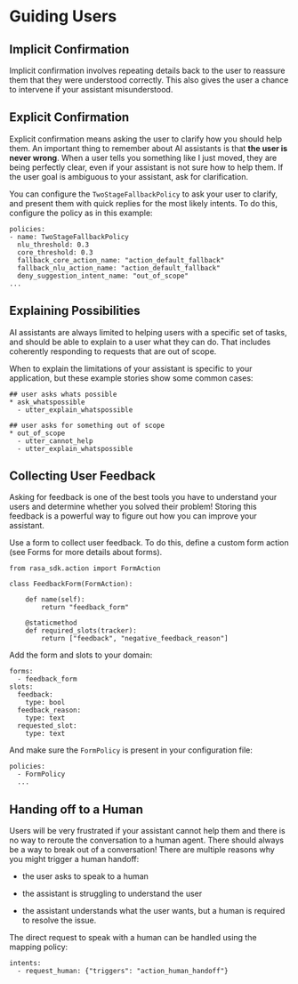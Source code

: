 # Guiding Users

## Implicit Confirmation

Implicit confirmation involves repeating details back to the user to reassure
them that they were understood correctly.
This also gives the user a chance to intervene if your assistant misunderstood.

## Explicit Confirmation

Explicit confirmation means asking the user to clarify how you should help them.
An important thing to remember about AI assistants is that **the user is never wrong**.
When a user tells you something like I just moved, they are being perfectly clear,
even if your assistant is not sure how to help them.
If the user goal is ambiguous to your assistant, ask for clarification.

You can configure the `TwoStageFallbackPolicy` to ask your user to clarify,
and present them with quick replies for the most likely intents.
To do this, configure the policy as in this example:

```
policies:
- name: TwoStageFallbackPolicy
  nlu_threshold: 0.3
  core_threshold: 0.3
  fallback_core_action_name: "action_default_fallback"
  fallback_nlu_action_name: "action_default_fallback"
  deny_suggestion_intent_name: "out_of_scope"
...
```

## Explaining Possibilities

AI assistants are always limited to helping users with a specific set of
tasks, and should be able to explain to a user what they can do.
That includes coherently responding to requests that are out of scope.

When to explain the limitations of your assistant is specific to your application,
but these example stories show some common cases:

```
## user asks whats possible
* ask_whatspossible
  - utter_explain_whatspossible

## user asks for something out of scope
* out_of_scope
  - utter_cannot_help
  - utter_explain_whatspossible
```

## Collecting User Feedback

Asking for feedback is one of the best tools you have to understand
your users and determine whether you solved their problem!
Storing this feedback is a powerful way to figure out how you can improve your assistant.

Use a form to collect user feedback. To do this, define a custom form action
(see Forms for more details about forms).

```
from rasa_sdk.action import FormAction

class FeedbackForm(FormAction):

    def name(self):
        return "feedback_form"

    @staticmethod
    def required_slots(tracker):
        return ["feedback", "negative_feedback_reason"]
```

Add the form and slots to your domain:

```
forms:
  - feedback_form
slots:
  feedback:
    type: bool
  feedback_reason:
    type: text
  requested_slot:
    type: text
```

And make sure the `FormPolicy` is present in your configuration file:

```
policies:
  - FormPolicy
  ...
```

## Handing off to a Human

Users will be very frustrated if your assistant cannot help them and there is no way to reroute
the conversation to a human agent. There should always be a way to break out of a conversation!
There are multiple reasons why you might trigger a human handoff:


* the user asks to speak to a human


* the assistant is struggling to understand the user


* the assistant understands what the user wants, but a human is required to resolve the issue.

The direct request to speak with a human can be handled using the mapping policy:

```
intents:
  - request_human: {"triggers": "action_human_handoff"}
```
